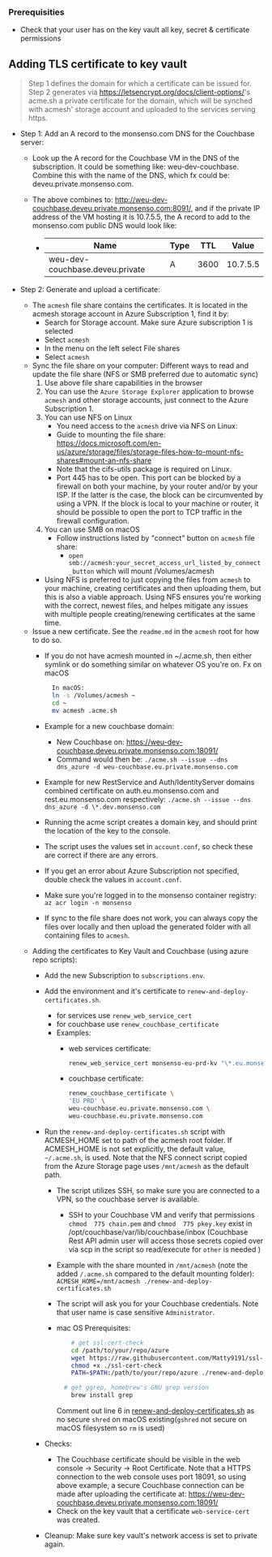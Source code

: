 ### Prerequisities 
- Check that your user has on the key vault all key, secret & certificate permissions

## Adding TLS certificate to key vault
> Step 1 defines the domain for which a certificate can be issued for.
> Step 2 generates via <https://letsencrypt.org/docs/client-options/>'s acme.sh a private certificate
> for the domain, which will be synched with acmesh' storage account and uploaded to the services serving https.

- Step 1: Add an A record to the monsenso.com DNS for the Couchbase server:

  - Look up the A record for the Couchbase VM in the DNS of the subscription.
    It could be something like: weu-dev-couchbase. Combine this with the name of the DNS, which
    fx could be: deveu.private.monsenso.com.
  - The above combines to: http://weu-dev-couchbase.deveu.private.monsenso.com:8091/, and if
    the private IP address of the VM hosting it is 10.7.5.5, the A record to add to the monsenso.com
    public DNS would look like:

    - | Name                            | Type | TTL  | Value    |
      | ------------------------------- | ---- | ---- | -------- |
      | weu-dev-couchbase.deveu.private | A    | 3600 | 10.7.5.5 |

- Step 2: Generate and upload a certificate:
  - The `acmesh` file share contains the certificates. It is located in the acmesh storage account in Azure Subscription 1, find it by:
    - Search for Storage account. Make sure Azure subscription 1 is selected
    - Select `acmesh`
    - In the menu on the left select File shares
    - Select `acmesh`
  - Sync the file share on your computer: Different ways to read and update the file share (NFS or SMB preferred due to automatic sync)
    1. Use above file share capabilities in the browser
    2. You can use the `Azure Storage Explorer` application to browse `acmesh` and other storage accounts,
    just connect to the Azure Subscription 1.
    3. You can use NFS on Linux
       - You need access to the `acmesh` drive via NFS on Linux:
       - Guide to mounting the file share:
      <https://docs.microsoft.com/en-us/azure/storage/files/storage-files-how-to-mount-nfs-shares#mount-an-nfs-share>
       - Note that the cifs-utils package is required on Linux.
       - Port 445 has to be open. This port can be blocked by a firewall on both your machine, by your router and/or by your ISP. If the latter is the case, the block can be circumvented by using a VPN. If the block is local to your machine or router, it should be possible to open the port to TCP traffic in the firewall configuration.
    4. You can use SMB on macOS
       - Follow instructions listed by "connect" button on `acmesh` file share:
         - `open smb://acmesh:your_secret_access_url_listed_by_connect_button` which will mount /Volumes/acmesh
    - Using NFS is preferred to just copying the files from `acmesh` to your machine, creating certificates and then uploading them, but this is also a viable approach. Using NFS ensures you're working with the correct, newest files, and helpes mitigate any issues with multiple people creating/renewing certificates at the same time.
  - Issue a new certificate. See the `readme.md` in the `acmesh` root for how to do so.
    - If you do not have acmesh mounted in ~/.acme.sh, then either symlink
      or do something similar on whatever OS you're on.
      Fx on macOS
        ```bash
          In macOS:
          ln -s /Volumes/acmesh ~
          cd ~
          mv acmesh .acme.sh
        ```

    - Example for a new couchbase domain:
      - New Couchbase on: <https://weu-dev-couchbase.deveu.private.monsenso.com:18091/>
      - Command would then be:
        `./acme.sh --issue --dns dns_azure -d weu-couchbase.eu.private.monsenso.com`
    - Example for new RestService and Auth/IdentityServer domains combined certificate on
      auth.eu.monsenso.com and rest.eu.monsenso.com respectively:
        `./acme.sh --issue --dns dns_azure -d \*.dev.monsenso.com`
    - Running the acme script creates a domain key, and should print the location of the
      key to the console.
    - The script uses the values set in `account.conf`, so check these are correct if there are any errors.
    - If you get an error about Azure Subscription not specified, double check the values in `account.conf`.
    - Make sure you're logged in to the monsenso container registry: `az acr login -n monsenso`
    - If sync to the file share does not work, you can always copy the files over locally and then upload the generated folder with all containing files to `acmesh`.
  - Adding the certificates to Key Vault and Couchbase (using azure repo scripts):
    - Add the new Subscription to `subscriptions.env`.
    - Add the environment and it's certificate to `renew-and-deploy-certificates.sh`.
      - for services use `renew_web_service_cert`
      - for couchbase use `renew_couchbase_certificate`
      - Examples:
        - web services certificate:

          ```bash
          renew_web_service_cert monsenso-eu-prd-kv "\*.eu.monsenso.com" $SUB_PRD02
          ```

        - couchbase certificate:

          ```bash
          renew_couchbase_certificate \
          'EU PRD' \
          weu-couchbase.eu.private.monsenso.com \
          weu-couchbase.eu.private.monsenso.com
          ```

    - Run the `renew-and-deploy-certificates.sh` script with ACMESH_HOME set to path of the
      acmesh root folder. If ACMESH_HOME is not set explicitly, the default value, `~/.acme.sh`,
      is used. Note that the NFS connect script copied from the Azure Storage page uses `/mnt/acmesh` as the default path.
      - The script utilizes SSH, so make sure you are connected to a VPN, so the couchbase server is available.
        - SSH to your Couchbase VM and verify that permissions `chmod  775 chain.pem` and `chmod  775 pkey.key` exist in /opt/couchbase/var/lib/couchbase/inbox (Couchbase Rest API admin user will access those 
        secrets copied over via scp in the script so read/execute for `other` is needed )
      - Example with the share mounted in `/mnt/acmesh`
        (note the added `/.acme.sh` compared to the default mounting folder):
        `ACMESH_HOME=/mnt/acmesh ./renew-and-deploy-certificates.sh`

      - The script will ask you for your Couchbase credentials. Note that user name is case sensitive `Administrator`.
      - mac OS Prerequisites:

        ```bash
            # get ssl-cert-check
            cd /path/to/your/repo/azure
            wget https://raw.githubusercontent.com/Matty9191/ssl-cert-check/master/ssl-cert-check
            chmod +x ./ssl-cert-check
            PATH=$PATH:/path/to/your/repo/azure ./renew-and-deploy-certificates.sh

          # get ggrep, homebrew's GNU grep version
            brew install grep            
        ```

        Comment out line 6 in [renew-and-deploy-certificates.sh](../renew-and-deploy-certificates.sh) as no secure `shred` on macOS existing(`gshred` not secure on macOS filesystem so `rm` is used)

    - Checks:
      - The Couchbase certificate should be visible in the web console -> Security -> Root
      Certificate. Note that a HTTPS connection to the web console uses port 18091, so using above
      example, a secure Couchbase connection can be made after uploading the certificate at:
      <https://weu-dev-couchbase.deveu.private.monsenso.com:18091/>
      - Check on the key vault that a certificate `web-service-cert` was created.

    - Cleanup: Make sure key vault's network access is set to private again.